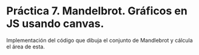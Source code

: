 # Práctica 7. Mandelbrot. Gráficos en JS usando canvas.

Implementación del código que dibuja el conjunto de Mandlebrot y cálcula el área de esta.
